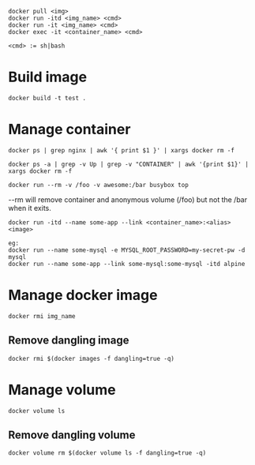 ```
docker pull <img>
docker run -itd <img_name> <cmd>
docker run -it <img_name> <cmd>
docker exec -it <container_name> <cmd>

<cmd> := sh|bash
```

# Build image
```
docker build -t test .
```

# Manage container
```
docker ps | grep nginx | awk '{ print $1 }' | xargs docker rm -f
```
```
docker ps -a | grep -v Up | grep -v "CONTAINER" | awk '{print $1}' | xargs docker rm -f
```
```
docker run --rm -v /foo -v awesome:/bar busybox top
```
--rm will remove container and anonymous volume (/foo) but not the /bar when it exits.

```
docker run -itd --name some-app --link <container_name>:<alias> <image>

eg:
docker run --name some-mysql -e MYSQL_ROOT_PASSWORD=my-secret-pw -d mysql
docker run --name some-app --link some-mysql:some-mysql -itd alpine
```

# Manage docker image
```
docker rmi img_name
```
## Remove dangling image
```
docker rmi $(docker images -f dangling=true -q)
```

# Manage volume
```
docker volume ls
```
## Remove dangling volume
```
docker volume rm $(docker volume ls -f dangling=true -q)
```
